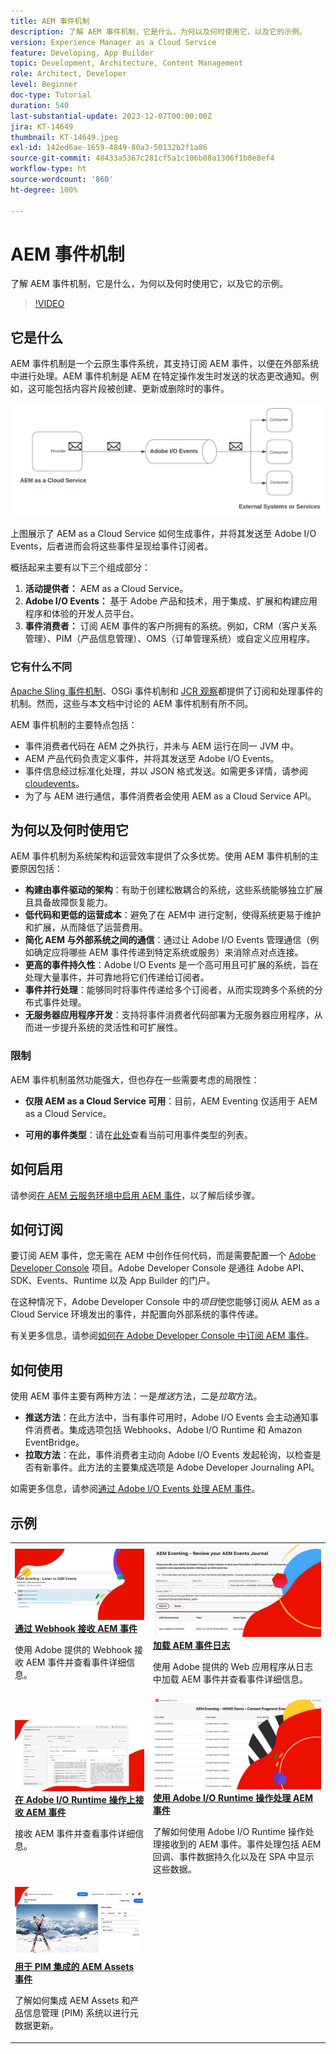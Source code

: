 ```yaml
---
title: AEM 事件机制
description: 了解 AEM 事件机制，它是什么，为何以及何时使用它，以及它的示例。
version: Experience Manager as a Cloud Service
feature: Developing, App Builder
topic: Development, Architecture, Content Management
role: Architect, Developer
level: Beginner
doc-type: Tutorial
duration: 540
last-substantial-update: 2023-12-07T00:00:00Z
jira: KT-14649
thumbnail: KT-14649.jpeg
exl-id: 142ed6ae-1659-4849-80a3-50132b2f1a86
source-git-commit: 48433a5367c281cf5a1c106b08a1306f1b0e8ef4
workflow-type: ht
source-wordcount: '860'
ht-degree: 100%

---
```


# AEM 事件机制

了解 AEM 事件机制，它是什么，为何以及何时使用它，以及它的示例。

>[!VIDEO](https://video.tv.adobe.com/v/3426686?quality=12&learn=on)

## 它是什么

AEM 事件机制是一个云原生事件系统，其支持订阅 AEM 事件，以便在外部系统中进行处理。AEM 事件机制是 AEM 在特定操作发生时发送的状态更改通知。例如，这可能包括内容片段被创建、更新或删除时的事件。

![AEM 事件机制](./assets/aem-eventing.png)

上图展示了 AEM as a Cloud Service 如何生成事件，并将其发送至 Adobe I/O Events，后者进而会将这些事件呈现给事件订阅者。

概括起来主要有以下三个组成部分：

1. **活动提供者：** AEM as a Cloud Service。
1. **Adobe I/O Events：** 基于 Adobe 产品和技术，用于集成、扩展和构建应用程序和体验的开发人员平台。
1. **事件消费者：** 订阅 AEM 事件的客户所拥有的系统。例如，CRM（客户关系管理）、PIM（产品信息管理）、OMS（订单管理系统）或自定义应用程序。

### 它有什么不同

[Apache Sling 事件机制](https://sling.apache.org/documentation/bundles/apache-sling-eventing-and-job-handling.html)、OSGi 事件机制和 [JCR 观察](https://jackrabbit.apache.org/oak/docs/features/observation.html)都提供了订阅和处理事件的机制。然而，这些与本文档中讨论的 AEM 事件机制有所不同。

AEM 事件机制的主要特点包括：

- 事件消费者代码在 AEM 之外执行，并未与 AEM 运行在同一 JVM 中。
- AEM 产品代码负责定义事件，并将其发送至 Adobe I/O Events。
- 事件信息经过标准化处理，并以 JSON 格式发送。如需更多详情，请参阅 [cloudevents](https://cloudevents.io/)。
- 为了与 AEM 进行通信，事件消费者会使用 AEM as a Cloud Service API。


## 为何以及何时使用它

AEM 事件机制为系统架构和运营效率提供了众多优势。使用 AEM 事件机制的主要原因包括：

- **构建由事件驱动的架构**：有助于创建松散耦合的系统，这些系统能够独立扩展且具备故障恢复能力。
- **低代码和更低的运营成本**：避免了在 AEM中 进行定制，使得系统更易于维护和扩展，从而降低了运营费用。
- **简化 AEM 与外部系统之间的通信**：通过让 Adobe I/O Events 管理通信（例如确定应将哪些 AEM 事件传递到特定系统或服务）来消除点对点连接。
- **更高的事件持久性**：Adobe I/O Events 是一个高可用且可扩展的系统，旨在处理大量事件，并可靠地将它们传递给订阅者。
- **事件并行处理**：能够同时将事件传递给多个订阅者，从而实现跨多个系统的分布式事件处理。
- **无服务器应用程序开发**：支持将事件消费者代码部署为无服务器应用程序，从而进一步提升系统的灵活性和可扩展性。

### 限制

AEM 事件机制虽然功能强大，但也存在一些需要考虑的局限性：

- **仅限 AEM as a Cloud Service 可用**：目前，AEM Eventing 仅适用于 AEM as a Cloud Service。

- **可用的事件类型**：请在[此处](https://developer.adobe.com/experience-cloud/experience-manager-apis/guides/events/#available-event-types)查看当前可用事件类型的列表。

## 如何启用

请参阅[在 AEM 云服务环境中启用 AEM 事件](https://developer.adobe.com/experience-cloud/experience-manager-apis/guides/events/#enable-aem-events-on-your-aem-cloud-service-environment)，以了解后续步骤。

## 如何订阅

要订阅 AEM 事件，您无需在 AEM 中创作任何代码，而是需要配置一个 [Adobe Developer Console](https://developer.adobe.com/) 项目。Adobe Developer Console 是通往 Adobe API、SDK、Events、Runtime 以及 App Builder 的门户。

在这种情况下，Adobe Developer Console 中的&#x200B;_项目_&#x200B;使您能够订阅从 AEM as a Cloud Service 环境发出的事件，并配置向外部系统的事件传递。

有关更多信息，请参阅[如何在 Adobe Developer Console 中订阅 AEM 事件](https://developer.adobe.com/experience-cloud/experience-manager-apis/guides/events/#how-to-subscribe-to-aem-events-in-the-adobe-developer-console)。

## 如何使用

使用 AEM 事件主要有两种方法：一是&#x200B;_推送_&#x200B;方法，二是&#x200B;_拉取_&#x200B;方法。

- **推送方法**：在此方法中，当有事件可用时，Adobe I/O Events 会主动通知事件消费者。集成选项包括 Webhooks、Adobe I/O Runtime 和 Amazon EventBridge。
- **拉取方法**：在此，事件消费者主动向 Adobe I/O Events 发起轮询，以检查是否有新事件。此方法的主要集成选项是 Adobe Developer Journaling API。

如需更多信息，请参阅[通过 Adobe I/O Events 处理 AEM 事件](https://developer.adobe.com/experience-cloud/experience-manager-apis/guides/events/#aem-events-processing-via-adobe-io)。

## 示例

<table>
  <tr>
    <td>
        <a  href="./examples/webhook.md"><img alt="通过 Webhook 接收 AEM 事件" src="./assets/examples/webhook/webhook-example.png"/></a>
        <div><strong><a href="./examples/webhook.md">通过 Webhook 接收 AEM 事件</a></strong></div>
        <p>
          使用 Adobe 提供的 Webhook 接收 AEM 事件并查看事件详细信息。
        </p>
      </td>
      <td>
        <a  href="./examples/journaling.md"><img alt="加载 AEM 事件日志" src="./assets/examples/journaling/eventing-journal.png"/></a>
        <div><strong><a href="./examples/journaling.md">加载 AEM 事件日志</a></strong></div>
        <p>
          使用 Adobe 提供的 Web 应用程序从日志中加载 AEM 事件并查看事件详细信息。
        </p>
      </td>
    </tr>
  <tr>
    <td>
        <a  href="./examples/runtime-action.md"><img alt="在 Adobe I/O Runtime 操作上接收 AEM 事件" src="./assets/examples/runtime-action/eventing-runtime.png"/></a>
        <div><strong><a href="./examples/runtime-action.md">在 Adobe I/O Runtime 操作上接收 AEM 事件</a></strong></div>
        <p>
          接收 AEM 事件并查看事件详细信息。
        </p>
      </td>
      <td>
        <a  href="./examples/event-processing-using-runtime-action.md"><img alt="使用 Adobe I/O Runtime 操作处理 AEM 事件" src="./assets/examples/event-processing-using-runtime-action/event-processing.png"/></a>
        <div><strong><a href="./examples/event-processing-using-runtime-action.md">使用 Adobe I/O Runtime 操作处理 AEM 事件</a></strong></div>
        <p>
          了解如何使用 Adobe I/O Runtime 操作处理接收到的 AEM 事件。事件处理包括 AEM 回调、事件数据持久化以及在 SPA 中显示这些数据。
        </p>
      </td>
  </tr>
  <tr>
    <td>
        <a  href="./examples/assets-pim-integration.md"><img alt="用于 PIM 集成的 AEM Assets 事件" src="./assets/examples/assets-pim-integration/PIM-integration-tile.png"/></a>
        <div><strong><a href="./examples/assets-pim-integration.md">用于 PIM 集成的 AEM Assets 事件</a></strong></div>
        <p>
          了解如何集成 AEM Assets 和产品信息管理 (PIM) 系统以进行元数据更新。
        </p>
      </td>
  </tr> 
</table>
